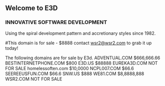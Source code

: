 ## Welcome to E3D

### INNOVATIVE SOFTWARE DEVELOPMENT

Using the spiral development pattern and accretionary styles since 1982.

#This domain is for sale - $8888 contact wsr2@wsr2.com to grab it up today!

The following domains are for sale by E3d.
ADVENTUAL.COM	$666,666.66
BESTINTERNETPHONE.COM	$800
E3D.US	$88888
EUREKA3D.COM	NOT FOR SALE
homelessoften.com	$10,0000
NCPL007.COM	$66.6
SEEREEUSFUN.COM	$66.6
SNW.US	$888
WE81.COM	$8,8888,888
WSR2.COM	NOT FOR SALE
